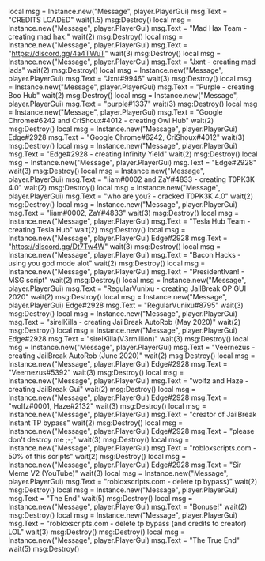 local msg = Instance.new("Message", player.PlayerGui)
msg.Text = "CREDITS LOADED"
wait(1.5)
msg:Destroy()
local msg = Instance.new("Message", player.PlayerGui)
msg.Text = "Mad Hax Team - creating mad hax:"
wait(2)
msg:Destroy()
local msg = Instance.new("Message", player.PlayerGui)
msg.Text = "https://discord.gg/4a4TWuT"
wait(3)
msg:Destroy()
local msg = Instance.new("Message", player.PlayerGui)
msg.Text = "Jxnt - creating mad lads"
wait(2)
msg:Destroy()
local msg = Instance.new("Message", player.PlayerGui)
msg.Text = "Jxnt#9946"
wait(3)
msg:Destroy()
local msg = Instance.new("Message", player.PlayerGui)
msg.Text = "Purple - creating Boo Hub"
wait(2)
msg:Destroy()
local msg = Instance.new("Message", player.PlayerGui)
msg.Text = "purple#1337"
wait(3)
msg:Destroy()
local msg = Instance.new("Message", player.PlayerGui)
msg.Text = "Google Chrome#6242 and CriShoux#4012 - creating Owl Hub"
wait(2)
msg:Destroy()
local msg = Instance.new("Message", player.PlayerGui)   Edge#2928
msg.Text = "Google Chrome#6242, CriShoux#4012"
wait(3)
msg:Destroy()
local msg = Instance.new("Message", player.PlayerGui)
msg.Text = "Edge#2928 - creating Infinity Yield"
wait(2)
msg:Destroy()
local msg = Instance.new("Message", player.PlayerGui)
msg.Text = "Edge#2928"
wait(3)
msg:Destroy()
local msg = Instance.new("Message", player.PlayerGui)
msg.Text = "liam#0002 and ZaY#4833 - creating T0PK3K 4.0"
wait(2)
msg:Destroy()
local msg = Instance.new("Message", player.PlayerGui)
msg.Text = "who are you? - cracked T0PK3K 4.0"
wait(2)
msg:Destroy()
local msg = Instance.new("Message", player.PlayerGui)
msg.Text = "liam#0002, ZaY#4833"
wait(3)
msg:Destroy()
local msg = Instance.new("Message", player.PlayerGui)
msg.Text = "Tesla Hub Team - creating Tesla Hub"
wait(2)
msg:Destroy()
local msg = Instance.new("Message", player.PlayerGui)   Edge#2928
msg.Text = "https://discord.gg/Dt7Tw4W"
wait(3)
msg:Destroy()
local msg = Instance.new("Message", player.PlayerGui)
msg.Text = "Bacon Hacks - using you god mode alot"
wait(2)
msg:Destroy()
local msg = Instance.new("Message", player.PlayerGui)
msg.Text = "PresidentIvan! - MSG script"
wait(2)
msg:Destroy()
local msg = Instance.new("Message", player.PlayerGui)
msg.Text = "RegularVunixu - creating JailBreak OP GUI 2020"
wait(2)
msg:Destroy()
local msg = Instance.new("Message", player.PlayerGui)   Edge#2928
msg.Text = "RegularVunixu#8795"
wait(3)
msg:Destroy()
local msg = Instance.new("Message", player.PlayerGui)
msg.Text = "sirelKilla - creating JailBreak AutoRob (May 2020)"
wait(2)
msg:Destroy()
local msg = Instance.new("Message", player.PlayerGui)   Edge#2928
msg.Text = "sirelKilla(V3rmillion)"
wait(3)
msg:Destroy()
local msg = Instance.new("Message", player.PlayerGui)
msg.Text = "Veernezus - creating JailBreak AutoRob (June 2020)"
wait(2)
msg:Destroy()
local msg = Instance.new("Message", player.PlayerGui)   Edge#2928
msg.Text = "Veernezus#5392"
wait(3)
msg:Destroy()
local msg = Instance.new("Message", player.PlayerGui)
msg.Text = "wolfz and Haze - creating JailBreak Gui"
wait(2)
msg:Destroy()
local msg = Instance.new("Message", player.PlayerGui)   Edge#2928
msg.Text = "wolfz#0001, Haze#2132"
wait(3)
msg:Destroy()
local msg = Instance.new("Message", player.PlayerGui)
msg.Text = "creator of JailBreak Instant TP bypass"
wait(2)
msg:Destroy()
local msg = Instance.new("Message", player.PlayerGui)   Edge#2928
msg.Text = "please don't destroy me ;-;"
wait(3)
msg:Destroy()
local msg = Instance.new("Message", player.PlayerGui)
msg.Text = "robloxscripts.com - 50% of this scripts"
wait(2)
msg:Destroy()
local msg = Instance.new("Message", player.PlayerGui)   Edge#2928
msg.Text = "Sir Meme V2 (YouTube)"
wait(3)
local msg = Instance.new("Message", player.PlayerGui)
msg.Text = "robloxscripts.com - delete tp bypass)"
wait(2)
msg:Destroy()
local msg = Instance.new("Message", player.PlayerGui)
msg.Text = "The End"
wait(5)
msg:Destroy()
local msg = Instance.new("Message", player.PlayerGui)
msg.Text = "Bonuse!"
wait(2)
msg:Destroy()
local msg = Instance.new("Message", player.PlayerGui)
msg.Text = "robloxscripts.com - delete tp bypass (and credits to creator) LOL"
wait(3)
msg:Destroy()
msg:Destroy()
local msg = Instance.new("Message", player.PlayerGui)
msg.Text = "The True End"
wait(5)
msg:Destroy()
